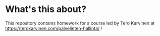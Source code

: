 # What's this about?
This repository contains homework for a course led by Tero Karvinen at <https://terokarvinen.com/palvelinten-hallinta/> !

